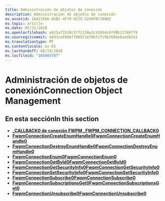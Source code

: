 ```yaml
---
title: Administración de objetos de conexión
description: Administración de objetos de conexión
ms.assetid: 2AA17E66-85B1-4F79-9C55-5240FBC588D2
ms.topic: article
ms.date: 05/31/2018
ms.openlocfilehash: e625a71528c57f2130a3c9195dc6fd0b12768779
ms.sourcegitcommit: ebd3ce6908ff865f1ef66f2fc96769be0aad82e1
ms.translationtype: MT
ms.contentlocale: es-ES
ms.lasthandoff: 08/19/2020
ms.locfileid: "105665787"
---
```

# <a name="connection-object-management"></a><span data-ttu-id="624f0-103">Administración de objetos de conexión</span><span class="sxs-lookup"><span data-stu-id="624f0-103">Connection Object Management</span></span>

## <a name="in-this-section"></a><span data-ttu-id="624f0-104">En esta sección</span><span class="sxs-lookup"><span data-stu-id="624f0-104">In this section</span></span>

-   [<span data-ttu-id="624f0-105">**\_CALLBACK0 de conexión FWPM \_**</span><span class="sxs-lookup"><span data-stu-id="624f0-105">**FWPM\_CONNECTION\_CALLBACK0**</span></span>](/windows/win32/api/fwpmu/nc-fwpmu-fwpm_connection_callback0)
-   [<span data-ttu-id="624f0-106">**FwpmConnectionCreateEnumHandle0**</span><span class="sxs-lookup"><span data-stu-id="624f0-106">**FwpmConnectionCreateEnumHandle0**</span></span>](/windows/desktop/api/Fwpmu/nf-fwpmu-fwpmconnectioncreateenumhandle0)
-   [<span data-ttu-id="624f0-107">**FwpmConnectionDestroyEnumHandle0**</span><span class="sxs-lookup"><span data-stu-id="624f0-107">**FwpmConnectionDestroyEnumHandle0**</span></span>](/windows/desktop/api/Fwpmu/nf-fwpmu-fwpmconnectiondestroyenumhandle0)
-   [<span data-ttu-id="624f0-108">**FwpmConnectionEnum0**</span><span class="sxs-lookup"><span data-stu-id="624f0-108">**FwpmConnectionEnum0**</span></span>](/windows/desktop/api/Fwpmu/nf-fwpmu-fwpmconnectionenum0)
-   [<span data-ttu-id="624f0-109">**FwpmConnectionGetById0**</span><span class="sxs-lookup"><span data-stu-id="624f0-109">**FwpmConnectionGetById0**</span></span>](/windows/desktop/api/Fwpmu/nf-fwpmu-fwpmconnectiongetbyid0)
-   [<span data-ttu-id="624f0-110">**FwpmConnectionGetSecurityInfo0**</span><span class="sxs-lookup"><span data-stu-id="624f0-110">**FwpmConnectionGetSecurityInfo0**</span></span>](/windows/desktop/api/Fwpmu/nf-fwpmu-fwpmconnectiongetsecurityinfo0)
-   [<span data-ttu-id="624f0-111">**FwpmConnectionSetSecurityInfo0**</span><span class="sxs-lookup"><span data-stu-id="624f0-111">**FwpmConnectionSetSecurityInfo0**</span></span>](/windows/desktop/api/fwpmu/nf-fwpmu-fwpmconnectionsetsecurityinfo0)
-   [<span data-ttu-id="624f0-112">**FwpmConnectionSubscribe0**</span><span class="sxs-lookup"><span data-stu-id="624f0-112">**FwpmConnectionSubscribe0**</span></span>](/windows/desktop/api/Fwpmu/nf-fwpmu-fwpmconnectionsubscribe0)
-   [<span data-ttu-id="624f0-113">**FwpmConnectionSubscriptionsGet0**</span><span class="sxs-lookup"><span data-stu-id="624f0-113">**FwpmConnectionSubscriptionsGet0**</span></span>](/windows/desktop/api/Fwpmu/nf-fwpmu-fwpmconnectionsubscriptionsget0)
-   [<span data-ttu-id="624f0-114">**FwpmConnectionUnsubscribe0**</span><span class="sxs-lookup"><span data-stu-id="624f0-114">**FwpmConnectionUnsubscribe0**</span></span>](/windows/desktop/api/Fwpmu/nf-fwpmu-fwpmconnectionunsubscribe0)

 

 
